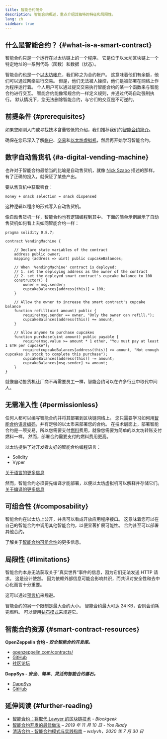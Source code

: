 ```yaml
---
title: 智能合约简介
description: 智能合约概述，重点介绍其独特的特征和局限性。
lang: zh
sidebar: true
---
```


## 什么是智能合约？ {#what-is-a-smart-contract}

智能合约只是一个运行在以太坊链上的一个程序。 它是位于以太坊区块链上一个特定地址的一系列代码（函数）和数据（状态）。

智能合约也是一个[以太坊帐户](/developers/docs/accounts/)，我们称之为合约帐户。 这意味着他们有余额，他们可以通过网络进行交易。 但是，他们无法被人操控，他们是被部署在网络上作为程序运行着。 个人用户可以通过提交交易执行智能合约的某一个函数来与智能合约进行交互。 智能合约能像常规合约一样定义规则，并通过代码自动强制执行。 默认情况下，您无法删除智能合约，与它们的交互是不可逆的。

## 前提条件 {#prerequisites}

如果您刚刚入门或寻找技术含量较低的介绍，我们推荐我们的[智能合约简介](/smart-contracts/)。

确保在您已深入了解[帐户](/developers/docs/accounts/)、[交易](/developers/docs/transactions/)和[以太坊虚拟机](/developers/docs/evm/)，然后再开始学习智能合约。

## 数字自动售货机 {#a-digital-vending-machine}

也许对于智能合约最恰当的比喻是自动售货机，就像 [Nick Szabo](https://unenumerated.blogspot.com/) 描述的那样。 有了正确的投入，就保证了某些产出。

要从售货机中获取零食：

```
money + snack selection = snack dispensed
```

这种逻辑以程序的形式写入自动售货机。

像自动售货机一样，智能合约也有逻辑编程到其中。 下面的简单示例展示了自动售货机如何看上去如同智能合约一样：

```solidity
pragma solidity 0.8.7;

contract VendingMachine {

    // Declare state variables of the contract
    address public owner;
    mapping (address => uint) public cupcakeBalances;

    // When 'VendingMachine' contract is deployed:
    // 1. set the deploying address as the owner of the contract
    // 2. set the deployed smart contract's cupcake balance to 100
    constructor() {
        owner = msg.sender;
        cupcakeBalances[address(this)] = 100;
    }

    // Allow the owner to increase the smart contract's cupcake balance
    function refill(uint amount) public {
        require(msg.sender == owner, "Only the owner can refill.");
        cupcakeBalances[address(this)] += amount;
    }

    // Allow anyone to purchase cupcakes
    function purchase(uint amount) public payable {
        require(msg.value >= amount * 1 ether, "You must pay at least 1 ETH per cupcake");
        require(cupcakeBalances[address(this)] >= amount, "Not enough cupcakes in stock to complete this purchase");
        cupcakeBalances[address(this)] -= amount;
        cupcakeBalances[msg.sender] += amount;
    }
}
```

就像自动售货机让厂商不再需要员工一样，智能合约可以在许多行业中取代中间人。

## 无需准入性 {#permissionless}

任何人都可以编写智能合约并将其部署到区块链网络上。 您只需要学习如何用[智能合约语言编码](/developers/docs/smart-contracts/languages/)，并有足够的以太币来部署您的合约。 在技术层面上，部署智能合约是一项交易，所以您需要支付[燃料](/developers/docs/gas/)费用，就像您需要为简单的以太坊转账支付燃料一样。 然而，部署合约需要支付的燃料费用更高。

以太坊提供了对开发者友好的智能合约编程语言：

- Solidity
- Vyper

[关于语言的更多信息](/developers/docs/smart-contracts/languages/)

然而，智能合约必须要先编译才能部署，以便以太坊虚拟机可以解释并存储它们。 [关于编译的更多信息](/developers/docs/smart-contracts/compiling/)

## 可组合性 {#composability}

智能合约在以太坊上公开，并且可以看成开放应用程序接口。 这意味着您可以在自己的智能合约中调用其他智能合约，以便显著扩展可能性。 合约甚至可以部署其他合约。

了解关于[智能合约可组合性](/developers/docs/smart-contracts/composability/)的更多信息。

## 局限性 {#limitations}

智能合约本身无法获取关于”真实世界“事件的信息，因为它们无法发送 HTTP 请求。 这是设计使然。 因为依赖外部信息可能会影响共识，而共识对安全性和去中心化而言十分重要。

这可以通过[预言机](/developers/docs/oracles/)来规避。

智能合约的另一个限制是最大合约大小。 智能合约最大可达 24 KB，否则会消耗完燃料。 可以使用[钻石模式](https://eips.ethereum.org/EIPS/eip-2535)来规避它。

## 智能合约资源 {#smart-contract-resources}

**OpenZeppelin 合约 - _安全智能合约开发库。_**

- [openzeppelin.com/contracts/](https://openzeppelin.com/contracts/)
- [GitHub](https://github.com/OpenZeppelin/openzeppelin-contracts)
- [社区论坛](https://forum.openzeppelin.com/c/general/16)

**DappSys - _安全、简单、灵活的智能合约基石。_**

- [DappSys](https://dappsys.readthedocs.io/)
- [GitHub](https://github.com/dapphub/dappsys)

## 延伸阅读 {#further-reading}

- [智能合约：将取代 Lawyer 的区块链技术](https://blockgeeks.com/guides/smart-contracts/) _- Blockgeek_
- [智能合约开发的最佳做法](https://yos.io/2019/11/10/smart-contract-development-best-practices/) _– 2019 年 11 月 10 日 - Yos Riady_
- [清洁合约 - 智能合约模式与实践指南](https://www.wslyvh.com/clean-contracts/) _– wslyvh，2020 年 7 月 30 日_
